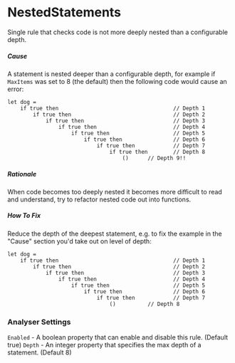 # NestedStatements

Single rule that checks code is not more deeply nested than a configurable depth.

##### Cause

A statement is nested deeper than a configurable depth, for example if `MaxItems` was set to 8 (the default) then the following code would cause an error:

    let dog =
		if true then 									// Depth 1
			if true then								// Depth 2
				if true then							// Depth 3
					if true then						// Depth 4
						if true then					// Depth 5
							if true then				// Depth 6
								if true then			// Depth 7
									if true then		// Depth 8
										()		// Depth 9!!

##### Rationale

When code becomes too deeply nested it becomes more difficult to read and understand, try to refactor nested code out into functions. 

##### How To Fix

Reduce the depth of the deepest statement, e.g. to fix the example in the "Cause" section you'd take out on level of depth:

    let dog =
		if true then 									// Depth 1
			if true then								// Depth 2
				if true then							// Depth 3
					if true then						// Depth 4
						if true then					// Depth 5
							if true then				// Depth 6
								if true then			// Depth 7
									()			// Depth 8

### Analyser Settings

`Enabled` - A boolean property that can enable and disable this rule. (Default true)
`Depth` - An integer property that specifies the max depth of a statement. (Default 8)